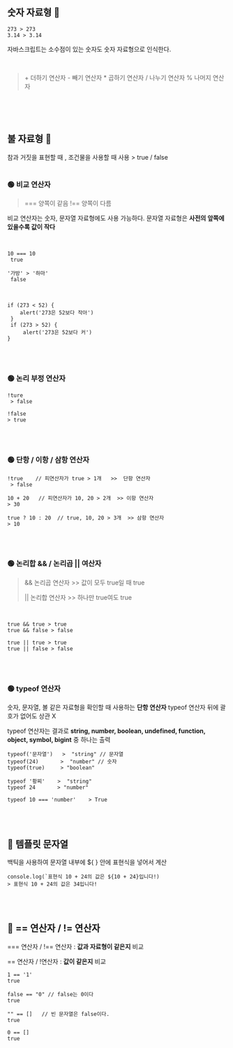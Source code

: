 ## 숫자 자료형 📒

    273 > 273
    3.14 > 3.14

자바스크립트는 소수점이 있는 숫자도 숫자 자료형으로 인식한다.

 <br>

> \+ 더하기 연산자
> \- 빼기 연산자 \* 곱하기 연산자
> / 나누기 연산자
> % 나머지 연산자

 <br>
  <br>
 <br>

## 불 자료형 📗

참과 거짓을 표현할 때 , 조건물을 사용할 때 사용 > true / false
<br> <br>

### 🟢 비교 연산자

> === 양쪽이 같음
> !== 양쪽이 다름

비교 연산자는 숫자, 문자열 자료형에도 사용 가능하다.
문자열 자료형은 **사전의 앞쪽에 있을수록 값이 작다**

 <br>
    
    10 === 10  
     true
    
    '가방' > '하마' 
     false

 <br>


    if (273 < 52) {
        alert('273은 52보다 작아')
     }
     if (273 > 52) {
    	 alert('273은 52보다 커')
    }

<br><br>

### 🟢 논리 부정 연산자

    !ture
     > false

    !false
    > true

<br> <br>

### 🟢 단항 / 이항 / 삼항 연산자

    !true    // 피연산자가 true > 1개   >>  단항 연산자
     > false

    10 + 20   // 피연산자가 10, 20 > 2개  >> 이항 연산자
    > 30

    true ? 10 : 20  // true, 10, 20 > 3개  >> 삼항 연산자
    > 10

<br> <br>

### 🟢 논리합 && / 논리곱 || 여산자

> && 논리곱 연산자 >> 값이 모두 true일 때 true
>
> || 논리합 연산자 >> 하나만 true여도 true

<br>

    true && true > true
    true && false > false

    true || true > true
    true || false > false

<br><br>

### 🟢 typeof 연산자

숫자, 문자열, 볼 같은 자료형을 확인할 때 사용하는 **단항 연산자**
typeof 연산자 뒤에 괄호가 없어도 상관 X

typeof 연산자는 결과로 **string, number, boolean, undefined, function, object, symbol, bigint** 중 하나는 출력

    typeof('문자열')   >  "string" // 문자열
    typeof(24)       >  "number" // 숫자
    typeof(true)     > "boolean"

    typeof '황찌'    >  "string"
    typeof 24       > "number"

    typeof 10 === 'number'    > True

<br> <br>

## 📘 템플릿 문자열

백틱을 사용하여 문자열 내부에 ${ } 안에 표현식을 넣어서 계산

    console.log(`표현식 10 + 24의 값은 ${10 + 24}입니다!)
    > 표현식 10 + 24의 값은 34입니다!

<br> <br>

## 📙 == 연산자 / != 연산자

=== 연산자 / !== 연산자 : **값과 자료형이 같은지** 비교

== 연산자 / !연산자 : **값이 같은지** 비교

    1 == '1'
    true

    false == "0" // false는 0이다
    true

    "" == []   // 빈 문자열은 false이다.
    true

    0 == []
    true
